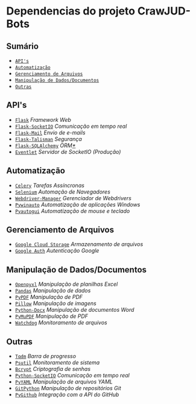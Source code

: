 # Dependencias do projeto CrawJUD-Bots

## Sumário

- [`API's`](#apis)
- [`Automatização`](#automatização)
- [`Gerenciamento de Arquivos`](#gerenciamento-de-arquivos)
- [`Manipulação de Dados/Documentos`](#manipulação-de-dadosdocumentos)
- [`Outras`](#outras)

## API's

- [`Flask`](https://flask.palletsprojects.com/en/stable/) _Framework Web_
- [`Flask-SocketIO`](https://flask-socketio.readthedocs.io/en/latest/) _Comunicação em tempo real_
- [`Flask-Mail`](https://pythonhosted.org/Flask-Mail/) _Envio de e-mails_
- [`Flask-Talisman`](https://github.com/GoogleCloudPlatform/flask-talisman) _Segurança_
- [`Flask-SQLAlchemy`](https://flask-sqlalchemy.palletsprojects.com/en/latest/) _ORM[\*](https://www.treinaweb.com.br/blog/o-que-e-orm)_
- [`Eventlet`](https://eventlet.net/doc/) _Servidor de SocketIO (Produção)_

## Automatização

- [`Celery`](https://docs.celeryproject.org/en/stable/) _Tarefas Assíncronas_
- [`Selenium`](https://www.selenium.dev/documentation/) _Automação de Navegadores_
- [`Webdriver-Manager`](https://github.com/SergeyPirogov/webdriver_manager) _Gerenciador de Webdrivers_
- [`Pywinauto`](https://pywinauto.readthedocs.io/en/latest/) _Automatização de aplicações Windows_
- [`Pyautogui`](https://pyautogui.readthedocs.io/en/latest/) _Automatização de mouse e teclado_

## Gerenciamento de Arquivos

- [`Google Cloud Storage`](https://googleapis.dev/python/storage/latest/index.html) _Armazenamento de arquivos_
- [`Google Auth`](https://google-auth.readthedocs.io/en/latest/) _Autenticação Google_

## Manipulação de Dados/Documentos

- [`Openpyxl`](https://openpyxl.readthedocs.io/en/stable/) _Manipulação de planilhas Excel_
- [`Pandas`](https://pandas.pydata.org/docs/) _Manipulação de dados_
- [`PyPDF`](https://pypdf.readthedocs.io/en/latest/) _Manipulação de PDF_
- [`Pillow`](https://pillow.readthedocs.io/en/stable/) _Manipulação de imagens_
- [`Python-Docx`](https://python-docx.readthedocs.io/en/latest/) _Manipulação de documentos Word_
- [`PyMuPDF`](https://pymupdf.readthedocs.io/en/latest/) _Manipulação de PDF_
- [`Watchdog`](https://python-watchdog.readthedocs.io/en/latest/) _Monitoramento de arquivos_

## Outras

- [`Tqdm`](https://tqdm.github.io/) _Barra de progresso_
- [`Psutil`](https://psutil.readthedocs.io/en/latest/) _Monitoramento de sistema_
- [`Bcrypt`](https://pypi.org/project/bcrypt/) _Criptografia de senhas_
- [`Python-SocketIO`](https://python-socketio.readthedocs.io/en/latest/) _Comunicação em tempo real_
- [`PyYAML`](https://pyyaml.org/wiki/PyYAMLDocumentation) _Manipulação de arquivos YAML_
- [`GitPython`](https://gitpython.readthedocs.io/en/stable/) _Manipulação de repositórios Git_
- [`PyGithub`](https://pygithub.readthedocs.io/en/latest/) _Integração com a API do GitHub_
